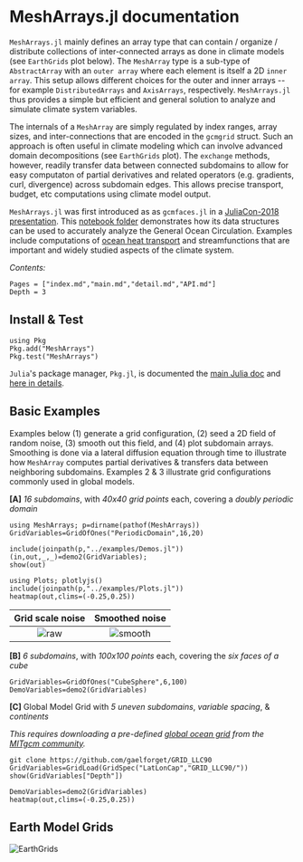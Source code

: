 # MeshArrays.jl documentation

`MeshArrays.jl` mainly defines an array type that can contain / organize / distribute collections of inter-connected arrays as done in climate models (see `EarthGrids` plot below). The `MeshArray` type is a sub-type of `AbstractArray` with an `outer array` where each element is itself a 2D `inner array`. This setup allows different choices for the outer and inner arrays -- for example `DistributedArrays` and `AxisArrays`, respectively. `MeshArrays.jl` thus provides a simple but efficient and general solution to analyze and simulate climate system variables.

The internals of a `MeshArray` are simply regulated by index ranges, array sizes, and inter-connections that are encoded in the `gcmgrid` struct. Such an approach is often useful in climate modeling which can involve advanced domain decompositions (see `EarthGrids` plot). The `exchange` methods, however, readily transfer data between connected subdomains to allow for easy computaton of partial derivatives and related operators (e.g. gradients, curl, divergence) across subdomain edges. This allows precise transport, budget, etc computations using climate model output.

`MeshArrays.jl` was first introduced as as `gcmfaces.jl` in a [JuliaCon-2018 presentation](https://youtu.be/RDxAy_zSUvg). This [notebook folder](https://github.com/gaelforget/GlobalOceanNotebooks.git) demonstrates how its data structures can be used to accurately analyze the General Ocean Circulation. Examples include computations of [ocean heat transport](https://doi.org/10.1038/s41561-019-0333-7) and streamfunctions that are important and widely studied aspects of the climate system.

_Contents:_

```@contents
Pages = ["index.md","main.md","detail.md","API.md"]
Depth = 3
```

## Install & Test

```
using Pkg
Pkg.add("MeshArrays")
Pkg.test("MeshArrays")
```

`Julia`'s package manager, `Pkg.jl`, is documented the [main Julia doc](https://docs.julialang.org/en/v1/) and [here in details](https://julialang.github.io/Pkg.jl/v1/).

## Basic Examples

Examples below (1) generate a grid configuration, (2) seed a 2D field of random noise, (3) smooth out this field, and (4) plot subdomain arrays. Smoothing is done via a lateral diffusion equation through time to illustrate how `MeshArray` computes partial derivatives & transfers data between neighboring subdomains. Examples 2 & 3 illustrate grid configurations commonly used in global models.

**[A]** _16 subdomains_, with _40x40 grid points_ each, covering a _doubly periodic domain_

```
using MeshArrays; p=dirname(pathof(MeshArrays))
GridVariables=GridOfOnes("PeriodicDomain",16,20)

include(joinpath(p,"../examples/Demos.jl"))
(in,out,_,_)=demo2(GridVariables);
show(out)

using Plots; plotlyjs()
include(joinpath(p,"../examples/Plots.jl"))
heatmap(out,clims=(-0.25,0.25))
```

Grid scale noise           |  Smoothed noise 
:------------------------------:|:---------------------------------:
![raw](https://raw.githubusercontent.com/gaelforget/MeshArrays.jl/master/docs/images/noise_raw_16tiles.png)  |  ![smooth](https://raw.githubusercontent.com/gaelforget/MeshArrays.jl/master/docs/images/noise_smooth_16tiles.png)

**[B]** _6 subdomains_, with _100x100 points_ each, covering the _six faces of a cube_

```
GridVariables=GridOfOnes("CubeSphere",6,100)
DemoVariables=demo2(GridVariables)
```

**[C]** Global Model Grid with _5 uneven subdomains_, _variable spacing_, & _continents_

_This requires downloading a pre-defined [global ocean grid](http://www.geosci-model-dev.net/8/3071/2015/) from the [MITgcm community](https://mitgcm.readthedocs.io/en/latest/)._

```
git clone https://github.com/gaelforget/GRID_LLC90
GridVariables=GridLoad(GridSpec("LatLonCap","GRID_LLC90/"))
show(GridVariables["Depth"])

DemoVariables=demo2(GridVariables)
heatmap(out,clims=(-0.25,0.25))
```

## Earth Model Grids

![EarthGrids](https://raw.githubusercontent.com/gaelforget/MeshArrays.jl/master/docs/images/sphere_all.png)
